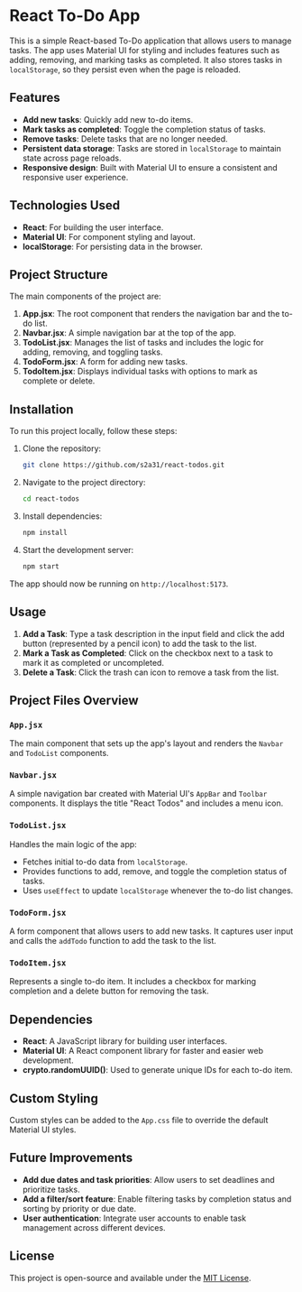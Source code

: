 # React To-Do App

This is a simple React-based To-Do application that allows users to manage tasks. The app uses Material UI for styling and includes features such as adding, removing, and marking tasks as completed. It also stores tasks in `localStorage`, so they persist even when the page is reloaded.

## Features

- **Add new tasks**: Quickly add new to-do items.
- **Mark tasks as completed**: Toggle the completion status of tasks.
- **Remove tasks**: Delete tasks that are no longer needed.
- **Persistent data storage**: Tasks are stored in `localStorage` to maintain state across page reloads.
- **Responsive design**: Built with Material UI to ensure a consistent and responsive user experience.

## Technologies Used

- **React**: For building the user interface.
- **Material UI**: For component styling and layout.
- **localStorage**: For persisting data in the browser.

## Project Structure

The main components of the project are:

1. **App.jsx**: The root component that renders the navigation bar and the to-do list.
2. **Navbar.jsx**: A simple navigation bar at the top of the app.
3. **TodoList.jsx**: Manages the list of tasks and includes the logic for adding, removing, and toggling tasks.
4. **TodoForm.jsx**: A form for adding new tasks.
5. **TodoItem.jsx**: Displays individual tasks with options to mark as complete or delete.

## Installation

To run this project locally, follow these steps:

1. Clone the repository:
   ```bash
   git clone https://github.com/s2a31/react-todos.git
   ```
2. Navigate to the project directory:
   ```bash
   cd react-todos
   ```
3. Install dependencies:
   ```bash
   npm install
   ```
4. Start the development server:
   ```bash
   npm start
   ```

The app should now be running on `http://localhost:5173`.

## Usage

1. **Add a Task**: Type a task description in the input field and click the add button (represented by a pencil icon) to add the task to the list.
2. **Mark a Task as Completed**: Click on the checkbox next to a task to mark it as completed or uncompleted.
3. **Delete a Task**: Click the trash can icon to remove a task from the list.

## Project Files Overview

### `App.jsx`

The main component that sets up the app's layout and renders the `Navbar` and `TodoList` components.

### `Navbar.jsx`

A simple navigation bar created with Material UI's `AppBar` and `Toolbar` components. It displays the title "React Todos" and includes a menu icon.

### `TodoList.jsx`

Handles the main logic of the app:
- Fetches initial to-do data from `localStorage`.
- Provides functions to add, remove, and toggle the completion status of tasks.
- Uses `useEffect` to update `localStorage` whenever the to-do list changes.

### `TodoForm.jsx`

A form component that allows users to add new tasks. It captures user input and calls the `addTodo` function to add the task to the list.

### `TodoItem.jsx`

Represents a single to-do item. It includes a checkbox for marking completion and a delete button for removing the task.

## Dependencies

- **React**: A JavaScript library for building user interfaces.
- **Material UI**: A React component library for faster and easier web development.
- **crypto.randomUUID()**: Used to generate unique IDs for each to-do item.

## Custom Styling

Custom styles can be added to the `App.css` file to override the default Material UI styles.

## Future Improvements

- **Add due dates and task priorities**: Allow users to set deadlines and prioritize tasks.
- **Add a filter/sort feature**: Enable filtering tasks by completion status and sorting by priority or due date.
- **User authentication**: Integrate user accounts to enable task management across different devices.

## License

This project is open-source and available under the [MIT License](https://opensource.org/licenses/MIT).
